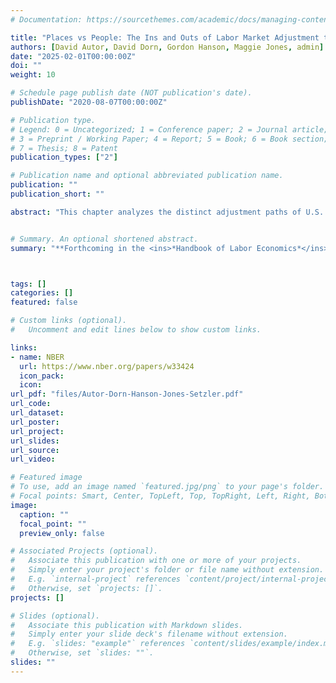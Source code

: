 ```yaml
---
# Documentation: https://sourcethemes.com/academic/docs/managing-content/

title: "Places vs People: The Ins and Outs of Labor Market Adjustment to Globalization"
authors: [David Autor, David Dorn, Gordon Hanson, Maggie Jones, admin]
date: "2025-02-01T00:00:00Z"
doi: ""
weight: 10

# Schedule page publish date (NOT publication's date).
publishDate: "2020-08-07T00:00:00Z"

# Publication type.
# Legend: 0 = Uncategorized; 1 = Conference paper; 2 = Journal article;
# 3 = Preprint / Working Paper; 4 = Report; 5 = Book; 6 = Book section;
# 7 = Thesis; 8 = Patent
publication_types: ["2"]

# Publication name and optional abbreviated publication name.
publication: ""
publication_short: ""

abstract: "This chapter analyzes the distinct adjustment paths of U.S. labor markets (places) and U.S. workers (people) to increased Chinese import competition during the 2000s. Using comprehensive register data for 2000--2019, we document that employment levels more than fully rebound in trade-exposed places after 2010, while employment-to-population ratios remain depressed and manufacturing employment further atrophies. The adjustment of places to trade shocks is *generational*: affected areas recover primarily by adding workers to non-manufacturing who were below working age when the shock occurred. Entrants are disproportionately native-born Hispanics, foreign-born immigrants, women, and the college-educated, who find employment in relatively low-wage service sectors such as medical services, education, retail, and hospitality. Using the panel structure of the employer-employee data, we decompose changes in the employment composition of places into trade-induced shifts in the gross flows of people across sectors, locations, and non-employment status. Contrary to standard models, trade shocks reduce geographic mobility, with both in- and out-migration remaining depressed through 2019. The employment recovery stems almost entirely from young adults and foreign-born immigrants taking their first U.S. jobs in affected areas, with minimal contributions from cross-sector transitions of former manufacturing workers. Although worker inflows into non-manufacturing more than fully offset manufacturing employment losses in trade-exposed locations after 2010, incumbent workers neither fully recover earnings losses nor predominantly exit the labor market, but rather age in place as communities undergo rapid demographic and industrial transitions."


# Summary. An optional shortened abstract.
summary: "**Forthcoming in the <ins>*Handbook of Labor Economics*</ins>.** </br>My presentations: Carnegie Mellon, Oslo Labor Workshop. Scheduled: Boston University."



tags: []
categories: []
featured: false

# Custom links (optional).
#   Uncomment and edit lines below to show custom links.

links: 
- name: NBER 
  url: https://www.nber.org/papers/w33424
  icon_pack:
  icon:
url_pdf: "files/Autor-Dorn-Hanson-Jones-Setzler.pdf"
url_code:
url_dataset:
url_poster:
url_project:
url_slides:
url_source:
url_video:

# Featured image
# To use, add an image named `featured.jpg/png` to your page's folder. 
# Focal points: Smart, Center, TopLeft, Top, TopRight, Left, Right, BottomLeft, Bottom, BottomRight.
image:
  caption: ""
  focal_point: ""
  preview_only: false

# Associated Projects (optional).
#   Associate this publication with one or more of your projects.
#   Simply enter your project's folder or file name without extension.
#   E.g. `internal-project` references `content/project/internal-project/index.md`.
#   Otherwise, set `projects: []`.
projects: []

# Slides (optional).
#   Associate this publication with Markdown slides.
#   Simply enter your slide deck's filename without extension.
#   E.g. `slides: "example"` references `content/slides/example/index.md`.
#   Otherwise, set `slides: ""`.
slides: ""
---
```


